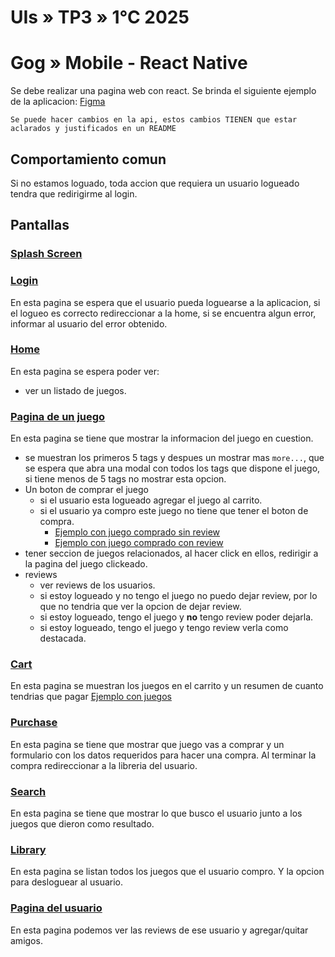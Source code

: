 # UIs » TP3 » 1°C 2025

# Gog » Mobile - React Native

Se debe realizar una pagina web con react.
Se brinda el siguiente ejemplo de la aplicacion: [Figma]([https://www.figma.com/design/JtwYMUGxCtQfBjIxL31I8w/Gog?node-id=6014-1475&t=1I8FiI5QIG7qB6cw-0](https://www.figma.com/design/JtwYMUGxCtQfBjIxL31I8w/Gog?node-id=50-2))

```
Se puede hacer cambios en la api, estos cambios TIENEN que estar aclarados y justificados en un README
```

## Comportamiento comun

Si no estamos loguado, toda accion que requiera un usuario logueado tendra que redirigirme al login.

## Pantallas

### [Splash Screen](https://www.figma.com/design/JtwYMUGxCtQfBjIxL31I8w/Gog?node-id=2436-2&t=3izFqX8mwjXmofuc-4)

### [Login](https://www.figma.com/design/JtwYMUGxCtQfBjIxL31I8w/Gog?node-id=2436-4&t=3izFqX8mwjXmofuc-4)

En esta pagina se espera que el usuario pueda loguearse a la aplicacion, si el logueo es correcto redireccionar a la home, si se encuentra algun error, informar al usuario del error obtenido.

### [Home](https://www.figma.com/design/JtwYMUGxCtQfBjIxL31I8w/Gog?node-id=2436-18&t=3izFqX8mwjXmofuc-4)

En esta pagina se espera poder ver:
  - ver un listado de juegos.

### [Pagina de un juego](https://www.figma.com/design/JtwYMUGxCtQfBjIxL31I8w/Gog?node-id=2436-209&t=3izFqX8mwjXmofuc-4)

En esta pagina se tiene que mostrar la informacion del juego en cuestion.

- se muestran los primeros 5 tags y despues un mostrar mas `more...`, que se espera que abra una modal con todos los tags que dispone el juego, si tiene menos de 5 tags no mostrar esta opcion.
- Un boton de comprar el juego
  - si el usuario esta logueado agregar el juego al carrito.
  - si el usuario ya compro este juego no tiene que tener el boton de compra. 
    - [Ejemplo con juego comprado sin review](https://www.figma.com/design/JtwYMUGxCtQfBjIxL31I8w/Gog?node-id=26-2267&t=1I8FiI5QIG7qB6cw-4)
    - [Ejemplo con juego comprado con review](https://www.figma.com/design/JtwYMUGxCtQfBjIxL31I8w/Gog?node-id=26-2123&t=1I8FiI5QIG7qB6cw-4)
- tener seccion de juegos relacionados, al hacer click en ellos, redirigir a la pagina del juego clickeado.
- reviews
  - ver reviews de los usuarios.
  - si estoy logueado y no tengo el juego no puedo dejar review, por lo que no tendria que ver la opcion de dejar review.
  - si estoy logueado, tengo el juego y **no** tengo review poder dejarla.
  - si estoy logueado, tengo el juego y tengo review verla como destacada.

### [Cart](https://www.figma.com/design/JtwYMUGxCtQfBjIxL31I8w/Gog?node-id=2451-40&t=3izFqX8mwjXmofuc-4)

En esta pagina se muestran los juegos en el carrito y un resumen de cuanto tendrias que pagar
[Ejemplo con juegos](https://www.figma.com/design/JtwYMUGxCtQfBjIxL31I8w/Gog?node-id=6018-849&t=3izFqX8mwjXmofuc-4)

### [Purchase](https://www.figma.com/design/JtwYMUGxCtQfBjIxL31I8w/Gog?node-id=6018-758&t=3izFqX8mwjXmofuc-4)

En esta pagina se tiene que mostrar que juego vas a comprar y un formulario con los datos requeridos para hacer una compra.
Al terminar la compra redireccionar a la libreria del usuario.

### [Search](https://www.figma.com/design/JtwYMUGxCtQfBjIxL31I8w/Gog?node-id=2473-249&t=3izFqX8mwjXmofuc-4)

En esta pagina se tiene que mostrar lo que busco el usuario junto a los juegos que dieron como resultado.

### [Library](https://www.figma.com/design/JtwYMUGxCtQfBjIxL31I8w/Gog?node-id=2451-169&t=3izFqX8mwjXmofuc-4)

En esta pagina se listan todos los juegos que el usuario compro.
Y la opcion para desloguear al usuario.

### [Pagina del usuario](https://www.figma.com/design/JtwYMUGxCtQfBjIxL31I8w/Gog?node-id=2452-408&t=OX8GdMOQZjx98Lez-4)

En esta pagina podemos ver las reviews de ese usuario y agregar/quitar amigos.

